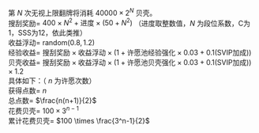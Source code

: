 <div class="gugu"></div>

第 $N$ 次无视上限翻牌将消耗 $40000 \times 2^N$ 贝壳。  
搜刮奖励= $400 \times N^2+\text{进度} \times (50+N^2)$  （进度取整数值，$N$ 为段位系数，C为1，SSS为12，依此类推）  
收益浮动= $\text{random}(0.8,1.2)$  
经验收益= $\text{搜刮奖励} \times \text{收益浮动} \times (1+ \text{许愿池经验强化} \times 0.03+0.1 \text{(SVIP加成)})$  
贝壳收益= $\text{搜刮奖励} \times \text{收益浮动} \times (1+ \text{许愿池贝壳强化} \times 0.03+0.1 \text{(SVIP加成)}) \times 1.2$  
具体如下：（ $n$ 为许愿次数）  
获得点数= $n$  
总点数= $\frac{n(n+1)}{2}$  
花费贝壳= $100 \times 3^{n-1}$  
累计花费贝壳= $100 \times \frac{3^n-1}{2}$  

<link rel="dns-prefetch" href="http://cdn.mathjax.org">
<script type="text/javascript" async src="https://cdn.bootcss.com/mathjax/2.7.0/MathJax.js?config=TeX-AMS-MML_HTMLorMML"></script>
<script type="text/javascript" async src="https://cdnjs.cloudflare.com/ajax/libs/mathjax/2.7.0/MathJax.js?config=TeX-AMS-MML_HTMLorMML"></script>
